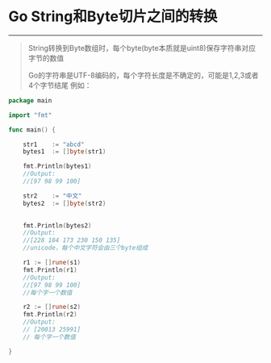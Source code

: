 # Go String和Byte切片之间的转换
***
> String转换到Byte数组时，每个byte(byte本质就是uint8)保存字符串对应字节的数值
> 
> Go的字符串是UTF-8编码的，每个字符长度是不确定的，可能是1,2,3或者4个字节结尾
> 例如：
>
```Go
package main

import "fmt"

func main() {

	str1    := "abcd"
	bytes1  := []byte(str1)

	fmt.Println(bytes1) 
	//Output:
	//[97 98 99 100]

	str2    := "中文"
	bytes2  := []byte(str2)
    

    fmt.Println(bytes2)
    //Output:
    //[228 184 173 230 150 135]
    //unicode，每个中文字符会由三个byte组成

    r1 := []rune(s1)
	fmt.Println(r1) 
	//Output:
	//[97 98 99 100]
	//每个字一个数值

	r2 := []rune(s2)
	fmt.Println(r2) 
	//Output:
	// [20013 25991]
	// 每个字一个数值

}
```